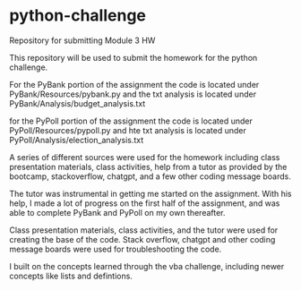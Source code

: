 # python-challenge
Repository for submitting Module 3 HW

This repository will be used to submit the homework for the python challenge.

For the PyBank portion of the assignment the code is located under PyBank/Resources/pybank.py and the txt analysis is located under PyBank/Analysis/budget_analysis.txt

for the PyPoll portion of the assignment the code is located under PyPoll/Resources/pypoll.py and hte txt analysis is located under PyPoll/Analysis/election_analysis.txt

A series of different sources were used for the homework including class presentation materials, 
class activities, help from a tutor as provided by the bootcamp, stackoverflow, chatgpt, and a few other coding message boards.

The tutor was instrumental in getting me started on the assignment. With his help, I made a lot of progress on the first half of the assignment, 
and was able to complete PyBank and PyPoll on my own thereafter.

Class presentation materials, class activities, and the tutor were used for creating the base of the code. 
Stack overflow, chatgpt and other coding message boards were used for troubleshooting the code.

I built on the concepts learned through the vba challenge, including newer concepts like lists and defintions.
